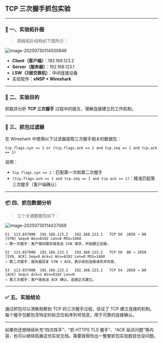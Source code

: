 ## TCP 三次握手抓包实验

------

### 🔧 一、实验拓扑图

> 网络拓扑结构如下图所示：

![image-20250730114500846](file:///C:/%5CUsers%5CAdministrator%5CAppData%5CRoaming%5CTypora%5Ctypora-user-images%5Cimage-20250730114500846.png)

- **Client（客户端）**：192.168.123.2
- **Server（服务器）**：192.168.123.1
- **LSW（2层交换机）**：中间连接设备
- 实验软件：**eNSP + Wireshark**

------

### 🎯 二、实验目的

抓取并分析 **TCP 三次握手** 过程中的报文，理解连接建立的工作机制。

------

### 🧪 三、抓包过滤器

在 Wireshark 中使用以下过滤器提取三次握手相关的数据包：

```wireshark
tcp.flags.syn == 1 or (tcp.flags.ack == 1 and tcp.seq == 1 and tcp.ack == 1)
```

说明：

- `tcp.flags.syn == 1`：匹配第一次和第二次握手
- `(tcp.flags.ack == 1 and tcp.seq == 1 and tcp.ack == 1)`：精准匹配第三次握手（客户端确认）

------

### 📦 四、抓包数据分析

> 三个关键数据包如下：

![image-20250730114427068](file:///C:/%5CUsers%5CAdministrator%5CAppData%5CRoaming%5CTypora%5Ctypora-user-images%5Cimage-20250730114427068.png)

```
51	113.657000	192.168.123.2	192.168.123.1	TCP	58	2058 → 80 [SYN] Seq=0 Win=8192 Len=0 MSS=1460
→ 第一次握手：客户端向服务端发送 SYN 请求，开始建立连接。

52	113.657000	192.168.123.1	192.168.123.2	TCP	58	80 → 2058 [SYN, ACK] Seq=0 Ack=1 Win=8192 Len=0 MSS=1460
→ 第二次握手：服务器回复 SYN + ACK，表示收到连接请求并同意。

53	113.657000	192.168.123.2	192.168.123.1	TCP	54	2058 → 80 [ACK] Seq=1 Ack=1 Win=8192 Len=0
→ 第三次握手：客户端发送 ACK 确认，连接正式建立。
```

------

### ✅ 五、实验结论

通过抓包可以清晰观察到 TCP 的三次握手过程，验证了 TCP 建立连接的机制。每个握手包都包含特定的标志位和序列号信息，用于可靠的连接确认。

------

如果你还想继续补充“四次挥手”、“抓 HTTPS TLS 握手”、“ACK 延迟问题”等内容，也可以继续拓展这份实验文档。需要我帮你出一整套抓包实验题目也没问题。